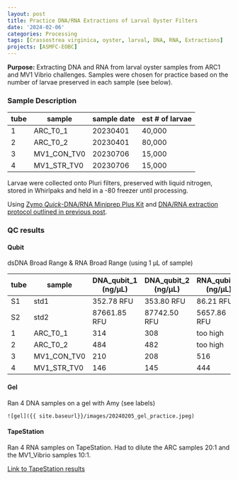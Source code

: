 ```yaml
---
layout: post
title: Practice DNA/RNA Extractions of Larval Oyster Filters
date: '2024-02-06'
categories: Processing
tags: [Crassostrea virginica, oyster, larval, DNA, RNA, Extractions]
projects: [ASMFC-EOBC]
---
```


**Purpose:** Extracting DNA and RNA from larval oyster samples from ARC1 and MV1 Vibrio challenges. Samples were chosen for practice based on the number of larvae preserved in each sample (see below).

### Sample Description

|tube|sample     |sample date|est # of larvae|
|----|-----------|-----------|---------------|
|1   |ARC_T0_1   |20230401   |40,000         |
|2   |ARC_T0_2   |20230401   |80,000         |
|3   |MV1_CON_TV0|20230706   |15,000         |
|4   |MV1_STR_TV0|20230706   |15,000         |

Larvae were collected onto Pluri filters, preserved with liquid nitrogen, stored in Whirlpaks and held in a -80 freezer until processing. 

Using [Zymo *Quick*-DNA/RNA Miniprep Plus Kit](https://www.zymoresearch.com/products/quick-dna-rna-miniprep-plus-kit) and [DNA/RNA extraction protocol outlined in previous post](https://mguid73.github.io/MEGPuritz_Lab_Notebook/Zymo-DNA_RNA-Extractions-of-Larval-Oyster-Filters/). 

### QC results

#### Qubit
dsDNA Broad Range & RNA Broad Range (using 1 μL of sample)

|tube|sample     |DNA_qubit_1 (ng/μL)|DNA_qubit_2 (ng/μL)|RNA_qubit_1 (ng/μL)|RNA_qubit_2 (ng/μL)| 
|----|-----------|-------------------|-------------------|-------------------|-------------------|
|S1  |std1       | 352.78 RFU        |  353.80 RFU       |  86.21 RFU        |      -            |
|S2  |std2       |87661.85 RFU       |  87742.50 RFU     | 5657.86 RFU       |      -            |
|1   |ARC_T0_1   |  314              |   308             |  too high         |   too high        |
|2   |ARC_T0_2   |  484              |   482             |  too high         |   too high        |
|3   |MV1_CON_TV0|  210              |   208             |  516              |   540             |
|4   |MV1_STR_TV0|  146              |   145             |  444              |   464             |


#### Gel
Ran 4 DNA samples on a gel with Amy (see labels)

    ![gel]({{ site.baseurl}}/images/20240205_gel_practice.jpeg)

#### TapeStation
Ran 4 RNA samples on TapeStation. 
Had to dilute the ARC samples 20:1 and the MV1_Vibrio samples 10:1.

[Link to TapeStation results](https://drive.google.com/file/d/1uVPBSIfCwsFVC29IdwKYDSevadlS7fBI/view?usp=sharing)